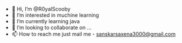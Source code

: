 - 👋 Hi, I’m @R0yalScooby
- 👀 I’m interested in muchine learning
- 🌱 I’m currently learning java
- 💞️ I’m looking to collaborate on ...
- 📫 How to reach me just mail me - sanskarsaxena3000@gmail.com

<!---
R0yalScooby/R0yalScooby is a ✨ special ✨ repository because its `README.md` (this file) appears on your GitHub profile.
You can click the Preview link to take a look at your changes.
--->
